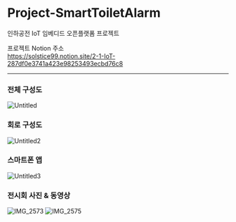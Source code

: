 # Project-SmartToiletAlarm

인하공전 IoT 임베디드 오픈플랫폼 프로젝트   

프로젝트 Notion 주소   
https://solstice99.notion.site/2-1-IoT-287df0e3741a423e98253493ecbd76c8

<hr/>

### 전체 구성도
![Untitled](https://user-images.githubusercontent.com/77760474/190958601-8af0d68e-0a2c-42f4-906c-b320c08c6c49.png)

### 회로 구성도
![Untitled2](https://user-images.githubusercontent.com/77760474/190958812-d991a2ec-6fca-495f-b6e9-51c26735174a.png)

### 스마트폰 앱
![Untitled3](https://user-images.githubusercontent.com/77760474/190958619-aba89206-fded-434a-93b9-b24e9927d5ba.png)

### 전시회 사진 & 동영상
![IMG_2573](https://user-images.githubusercontent.com/77760474/190958626-5939f3d6-0ca9-457d-ba4a-5927128d5299.jpeg)
![IMG_2575](https://user-images.githubusercontent.com/77760474/190958635-fecac391-6fd8-434c-adc2-c355c1a03d76.jpeg)

